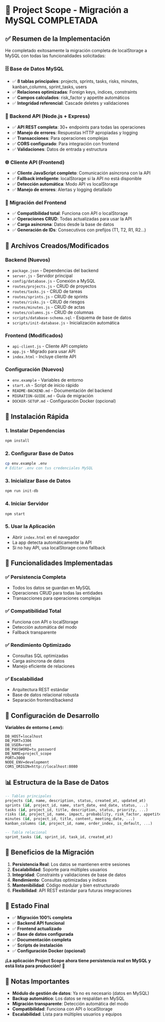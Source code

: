 # 🎉 **Project Scope - Migración a MySQL COMPLETADA**

## ✅ **Resumen de la Implementación**

He completado exitosamente la migración completa de localStorage a MySQL con todas las funcionalidades solicitadas:

### 🗄️ **Base de Datos MySQL**
- ✅ **8 tablas principales**: projects, sprints, tasks, risks, minutes, kanban_columns, sprint_tasks, users
- ✅ **Relaciones optimizadas**: Foreign keys, índices, constraints
- ✅ **Campos calculados**: risk_factor y appetite automáticos
- ✅ **Integridad referencial**: Cascade deletes y validaciones

### 🔌 **Backend API (Node.js + Express)**
- ✅ **API REST completa**: 30+ endpoints para todas las operaciones
- ✅ **Manejo de errores**: Respuestas HTTP apropiadas y logging
- ✅ **Transacciones**: Para operaciones complejas
- ✅ **CORS configurado**: Para integración con frontend
- ✅ **Validaciones**: Datos de entrada y estructura

### 🌐 **Cliente API (Frontend)**
- ✅ **Cliente JavaScript completo**: Comunicación asíncrona con la API
- ✅ **Fallback inteligente**: localStorage si la API no está disponible
- ✅ **Detección automática**: Modo API vs localStorage
- ✅ **Manejo de errores**: Alertas y logging detallado

### 🔄 **Migración del Frontend**
- ✅ **Compatibilidad total**: Funciona con API o localStorage
- ✅ **Operaciones CRUD**: Todas actualizadas para usar la API
- ✅ **Carga asíncrona**: Datos desde la base de datos
- ✅ **Generación de IDs**: Consecutivos con prefijos (T1, T2, R1, R2...)

## 📁 **Archivos Creados/Modificados**

### **Backend (Nuevos)**
- `package.json` - Dependencias del backend
- `server.js` - Servidor principal
- `config/database.js` - Conexión a MySQL
- `routes/projects.js` - CRUD de proyectos
- `routes/tasks.js` - CRUD de tareas
- `routes/sprints.js` - CRUD de sprints
- `routes/risks.js` - CRUD de riesgos
- `routes/minutes.js` - CRUD de actas
- `routes/columns.js` - CRUD de columnas
- `scripts/database-schema.sql` - Esquema de base de datos
- `scripts/init-database.js` - Inicialización automática

### **Frontend (Modificados)**
- `api-client.js` - Cliente API completo
- `app.js` - Migrado para usar API
- `index.html` - Incluye cliente API

### **Configuración (Nuevos)**
- `env.example` - Variables de entorno
- `start.sh` - Script de inicio rápido
- `README-BACKEND.md` - Documentación del backend
- `MIGRATION-GUIDE.md` - Guía de migración
- `DOCKER-SETUP.md` - Configuración Docker (opcional)

## 🚀 **Instalación Rápida**

### **1. Instalar Dependencias**
```bash
npm install
```

### **2. Configurar Base de Datos**
```bash
cp env.example .env
# Editar .env con tus credenciales MySQL
```

### **3. Inicializar Base de Datos**
```bash
npm run init-db
```

### **4. Iniciar Servidor**
```bash
npm start
```

### **5. Usar la Aplicación**
- Abrir `index.html` en el navegador
- La app detecta automáticamente la API
- Si no hay API, usa localStorage como fallback

## 🎯 **Funcionalidades Implementadas**

### **✅ Persistencia Completa**
- Todos los datos se guardan en MySQL
- Operaciones CRUD para todas las entidades
- Transacciones para operaciones complejas

### **✅ Compatibilidad Total**
- Funciona con API o localStorage
- Detección automática del modo
- Fallback transparente

### **✅ Rendimiento Optimizado**
- Consultas SQL optimizadas
- Carga asíncrona de datos
- Manejo eficiente de relaciones

### **✅ Escalabilidad**
- Arquitectura REST estándar
- Base de datos relacional robusta
- Separación frontend/backend

## 🔧 **Configuración de Desarrollo**

**Variables de entorno (.env):**
```env
DB_HOST=localhost
DB_PORT=3306
DB_USER=root
DB_PASSWORD=tu_password
DB_NAME=project_scope
PORT=3000
NODE_ENV=development
CORS_ORIGIN=http://localhost:8080
```

## 📊 **Estructura de la Base de Datos**

```sql
-- Tablas principales
projects (id, name, description, status, created_at, updated_at)
sprints (id, project_id, name, start_date, end_date, status, ...)
tasks (id, project_id, title, description, status, priority, ...)
risks (id, project_id, name, impact, probability, risk_factor, appetite, ...)
minutes (id, project_id, title, content, meeting_date, ...)
kanban_columns (id, project_id, name, order_index, is_default, ...)

-- Tabla relacional
sprint_tasks (id, sprint_id, task_id, created_at)
```

## 🌟 **Beneficios de la Migración**

1. **Persistencia Real**: Los datos se mantienen entre sesiones
2. **Escalabilidad**: Soporte para múltiples usuarios
3. **Integridad**: Constraints y validaciones de base de datos
4. **Rendimiento**: Consultas optimizadas y índices
5. **Mantenibilidad**: Código modular y bien estructurado
6. **Flexibilidad**: API REST estándar para futuras integraciones

## 🎉 **Estado Final**

- ✅ **Migración 100% completa**
- ✅ **Backend API funcional**
- ✅ **Frontend actualizado**
- ✅ **Base de datos configurada**
- ✅ **Documentación completa**
- ✅ **Scripts de instalación**
- ✅ **Configuración Docker (opcional)**

**¡La aplicación Project Scope ahora tiene persistencia real en MySQL y está lista para producción!** 🚀

## 📝 **Notas Importantes**

- **Módulo de gestión de datos**: Ya no es necesario (datos en MySQL)
- **Backup automático**: Los datos se respaldan en MySQL
- **Migración transparente**: Detección automática del modo
- **Compatibilidad**: Funciona con API o localStorage
- **Escalabilidad**: Lista para múltiples usuarios y equipos

